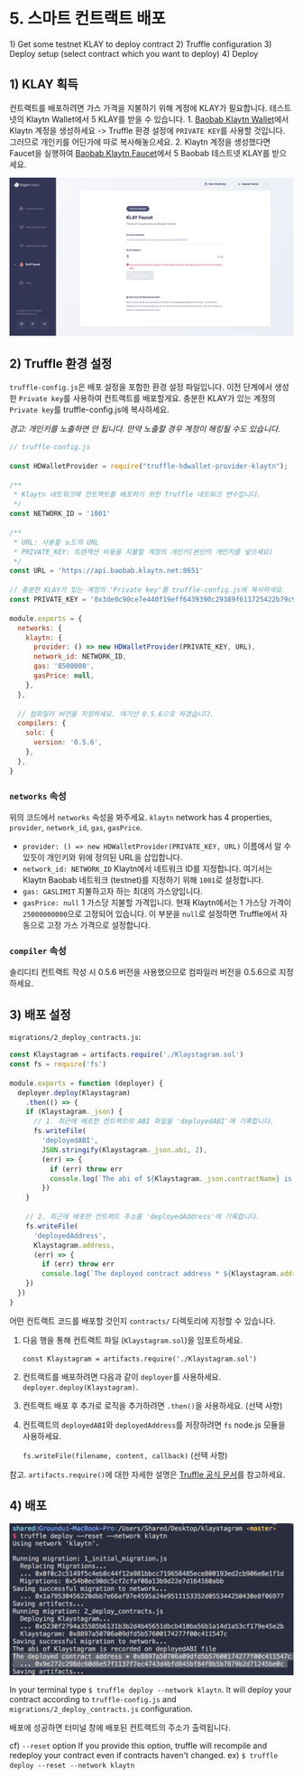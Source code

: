 # 5. 스마트 컨트랙트 배포

1\) Get some testnet KLAY to deploy contract 2\) Truffle configuration 3\) Deploy setup \(select contract which you want to deploy\) 4\) Deploy

## 1\) KLAY 획득

컨트랙트를 배포하려면 가스 가격을 지불하기 위해 계정에 KLAY가 필요합니다. 테스트넷의 Klaytn Wallet에서 5 KLAY를 받을 수 있습니다. 1. [Baobab Klaytn Wallet](https://baobab.wallet.klaytn.com/create)에서 Klaytn 계정을 생성하세요 -&gt; Truffle 환경 설정에 `PRIVATE KEY`를 사용할 것입니다. 그러므로 개인키를 어딘가에 따로 복사해놓으세요. 2. Klaytn 계정을 생성했다면 Faucet을 실행하여 [Baobab Klaytn Faucet](https://baobab.wallet.klaytn.com/faucet)에서 5 Baobab 테스트넷 KLAY를 받으세요.

![계정 생성 & KLAY Faucet 실행](images/klaystagram-run-faucet.png)

## 2\) Truffle 환경 설정

`truffle-config.js`은 배포 설정을 포함한 환경 설정 파일입니다. 이전 단계에서 생성한 `Private key`를 사용하여 컨트랙트를 배포할게요. 충분한 KLAY가 있는 계정의 `Private key`를 truffle-config.js에 복사하세요.

_경고: 개인키를 노출하면 안 됩니다. 만약 노출할 경우 계정이 해킹될 수도 있습니다._

```javascript
// truffle-config.js

const HDWalletProvider = require("truffle-hdwallet-provider-klaytn");

/**
 * Klaytn 네트워크에 컨트랙트를 배포하기 위한 Truffle 네트워크 변수입니다.
 */
const NETWORK_ID = '1001'

/**
 * URL: 사용할 노드의 URL
 * PRIVATE_KEY: 트랜잭션 비용을 지불할 계정의 개인키(본인의 개인키를 넣으세요)
 */
const URL = 'https://api.baobab.klaytn.net:8651'

// 충분한 KLAY가 있는 계정의 'Private key'를 truffle-config.js에 복사하세요.
const PRIVATE_KEY = '0x3de0c90ce7e440f19eff6439390c29389f611725422b79c95f9f48c856b58277'

module.exports = {
  networks: {
    klaytn: {
      provider: () => new HDWalletProvider(PRIVATE_KEY, URL),
      network_id: NETWORK_ID,
      gas: '8500000',
      gasPrice: null,
    },
  },

  // 컴파일러 버전을 지정하세요. 여기선 0.5.6으로 하겠습니다.
  compilers: {
    solc: {
      version: '0.5.6',
    },
  },
}
```

### `networks` 속성

위의 코드에서 `networks` 속성을 봐주세요. `klaytn` network has 4 properties, `provider`, `network_id`, `gas`, `gasPrice`.

* `provider: () => new HDWalletProvider(PRIVATE_KEY, URL)` 이름에서 알 수 있듯이 개인키와 위에 정의된 URL을 삽입합니다.
* `network_id: NETWORK_ID` Klaytn에서 네트워크 ID를 지정합니다. 여기서는 Klaytn Baobab 네트워크 \(testnet\)를 지정하기 위해 `1001`로 설정합니다.
* `gas: GASLIMIT` 지불하고자 하는 최대의 가스양입니다.
* `gasPrice: null` 1 가스당 지불할 가격입니다. 현재 Klaytn에서는 1 가스당 가격이 `25000000000`으로 고정되어 있습니다. 이 부분을 `null`로 설정하면 Truffle에서 자동으로 고정 가스 가격으로 설정합니다.

### `compiler` 속성

솔리디티 컨트랙트 작성 시 0.5.6 버전을 사용했으므로 컴파일러 버전을 0.5.6으로 지정하세요.

## 3\) 배포 설정

`migrations/2_deploy_contracts.js`:

```javascript
const Klaystagram = artifacts.require('./Klaystagram.sol')
const fs = require('fs')

module.exports = function (deployer) {
  deployer.deploy(Klaystagram)
    .then(() => {
    if (Klaystagram._json) {
      // 1. 최근에 배포한 컨트랙트의 ABI 파일을 'deployedABI'에 기록합니다.
      fs.writeFile(
        'deployedABI',
        JSON.stringify(Klaystagram._json.abi, 2),
        (err) => {
          if (err) throw err
          console.log(`The abi of ${Klaystagram._json.contractName} is recorded on deployedABI file`)
        })
    }

    // 2. 최근에 배포한 컨트랙트 주소를 'deployedAddress'에 기록합니다.
    fs.writeFile(
      'deployedAddress',
      Klaystagram.address,
      (err) => {
        if (err) throw err
        console.log(`The deployed contract address * ${Klaystagram.address} * is recorded on deployedAddress file`)
    })
  })
}
```

어떤 컨트랙트 코드를 배포할 것인지 `contracts/` 디렉토리에 지정할 수 있습니다.

1. 다음 행을 통해 컨트랙트 파일 \(`Klaystagram.sol`\)을 임포트하세요.

   `const Klaystagram = artifacts.require('./Klaystagram.sol')`

2. 컨트랙트를 배포하려면 다음과 같이 `deployer`를 사용하세요. `deployer.deploy(Klaystagram)`.
3. 컨트랙트 배포 후 추가로 로직을 추가하려면 `.then()`을 사용하세요. \(선택 사항\)
4. 컨트랙트의 `deployedABI`와 `deployedAddress`를 저장하려면 `fs` node.js 모듈을 사용하세요.

   `fs.writeFile(filename, content, callback)` \(선택 사항\)

참고. `artifacts.require()`에 대한 자세한 설명은 [Truffle 공식 문서](https://truffleframework.com/docs/truffle/getting-started/running-migrations#artifacts-require-.)를 참고하세요.

## 4\) 배포

![컨트랙트 배포](images/klaystagram-deploy-contract.png)

In your terminal type `$ truffle deploy --network klaytn`. It will deploy your contract according to `truffle-config.js` and `migrations/2_deploy_contracts.js` configuration.

배포에 성공하면 터미널 창에 배포된 컨트랙트의 주소가 출력됩니다.

cf\) `--reset` option If you provide this option, truffle will recompile and redeploy your contract even if contracts haven't changed. ex\) `$ truffle deploy --reset --network klaytn`

